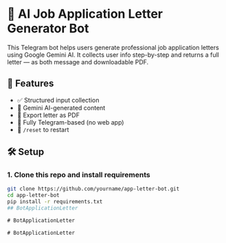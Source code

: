 # 🤖 AI Job Application Letter Generator Bot

This Telegram bot helps users generate professional job application letters using Google Gemini AI. It collects user info step-by-step and returns a full letter — as both message and downloadable PDF.

## 🚀 Features

- ✅ Structured input collection
- 🧠 Gemini AI-generated content
- 📄 Export letter as PDF
- 💬 Fully Telegram-based (no web app)
- 🔁 `/reset` to restart

## 🛠️ Setup

### 1. Clone this repo and install requirements

```bash
git clone https://github.com/yourname/app-letter-bot.git
cd app-letter-bot
pip install -r requirements.txt
##   B o t A p p l i c a t i o n L e t t e r  
 #   B o t A p p l i c a t i o n L e t t e r  
 #   B o t A p p l i c a t i o n L e t t e r  
 